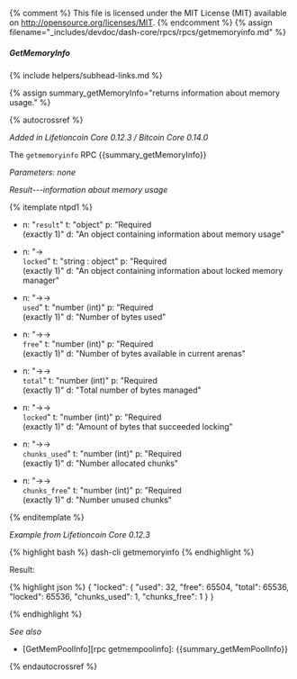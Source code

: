 {% comment %}
This file is licensed under the MIT License (MIT) available on
http://opensource.org/licenses/MIT.
{% endcomment %}
{% assign filename="_includes/devdoc/dash-core/rpcs/rpcs/getmemoryinfo.md" %}

##### GetMemoryInfo
{% include helpers/subhead-links.md %}

{% assign summary_getMemoryInfo="returns information about memory usage." %}

<!-- __ -->

{% autocrossref %}

*Added in Lifetioncoin Core 0.12.3 / Bitcoin Core 0.14.0*

The `getmemoryinfo` RPC {{summary_getMemoryInfo}}

*Parameters: none*

*Result---information about memory usage*

{% itemplate ntpd1 %}
- n: "`result`"
  t: "object"
  p: "Required<br>(exactly 1)"
  d: "An object containing information about memory usage"

- n: "→<br>`locked`"
  t: "string : object"
  p: "Required<br>(exactly 1)"
  d: "An object containing information about locked memory manager"

- n: "→→<br>`used`"
  t: "number (int)"
  p: "Required<br>(exactly 1)"
  d: "Number of bytes used"

- n: "→→<br>`free`"
  t: "number (int)"
  p: "Required<br>(exactly 1)"
  d: "Number of bytes available in current arenas"

- n: "→→<br>`total`"
  t: "number (int)"
  p: "Required<br>(exactly 1)"
  d: "Total number of bytes managed"

- n: "→→<br>`locked`"
  t: "number (int)"
  p: "Required<br>(exactly 1)"
  d: "Amount of bytes that succeeded locking"

- n: "→→<br>`chunks_used`"
  t: "number (int)"
  p: "Required<br>(exactly 1)"
  d: "Number allocated chunks"

- n: "→→<br>`chunks_free`"
  t: "number (int)"
  p: "Required<br>(exactly 1)"
  d: "Number unused chunks"

{% enditemplate %}

*Example from Lifetioncoin Core 0.12.3*

{% highlight bash %}
dash-cli getmemoryinfo
{% endhighlight %}

Result:

{% highlight json %}
{
  "locked": {
    "used": 32,
    "free": 65504,
    "total": 65536,
    "locked": 65536,
    "chunks_used": 1,
    "chunks_free": 1
  }
}

{% endhighlight %}

*See also*

* [GetMemPoolInfo][rpc getmempoolinfo]: {{summary_getMemPoolInfo}}

{% endautocrossref %}
